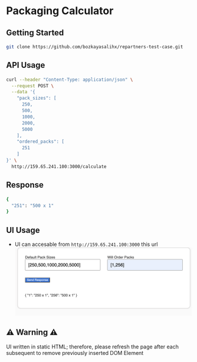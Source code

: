 # Packaging Calculator


## Getting Started

```sh
git clone https://github.com/bozkayasalihx/repartners-test-case.git
```

## API Usage 

```bash
curl --header "Content-Type: application/json" \
  --request POST \
  --data '{
    "pack_sizes": [
      250,
      500,
      1000,
      2000,
      5000
    ],
    "ordered_packs": [
      251
    ]
}' \
  http://159.65.241.100:3000/calculate
```

## Response 
```sh
{
  "251": "500 x 1"
}

```


## UI Usage 
* UI can accesable from `http://159.65.241.100:3000` this url
![screen shot](./screenshot.png?raw=true "UI screeshot")


## ⚠️  Warning ⚠️  
UI written in static HTML; therefore, please refresh the page after each subsequent to remove previously inserted DOM Element
